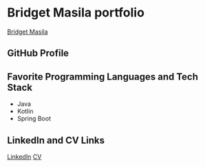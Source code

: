 # Bridget Masila portfolio
[Bridget Masila](https://muthembw.github.io/BRIDGET-S_PORTFOLIO-Group15/)
## GitHub Profile


## Favorite Programming Languages and Tech Stack
- Java
- Kotlin
- Spring Boot

## LinkedIn and CV Links
[LinkedIn](https://www.linkedin.com/in/bridget-masila)
[CV](https://example.com/bridget-masila-cv)
